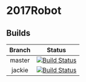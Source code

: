 # 2017Robot
## Builds
| Branch | Status |
|:------:|:------:|
| master | [![Build Status](https://travis-ci.org/RoboEagles4828/2017Robot.svg?branch=master)](https://travis-ci.org/RoboEagles4828/2017Robot) |
| jackie | [![Build Status](https://travis-ci.org/RoboEagles4828/2017Robot.svg?branch=jackie)](https://travis-ci.org/RoboEagles4828/2017Robot) |

